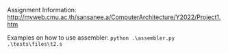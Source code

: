 Assignment Information: http://myweb.cmu.ac.th/sansanee.a/ComputerArchitecture/Y2022/Project1.htm

Examples on how to use assembler:
`python .\assembler.py .\tests\files\t2.s`